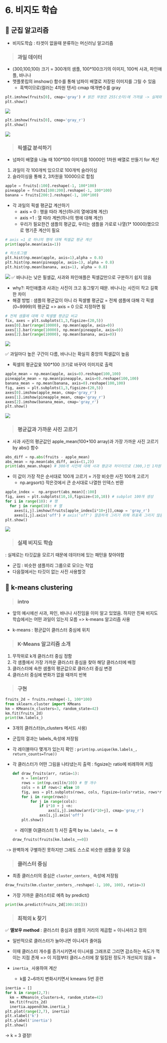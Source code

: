 # 6. 비지도 학습

## 📌 군집 알고리즘

* 비지도학습 : 타겟이 없을때 분류하는 머신러닝 알고리즘

>### 과일 데이터
* (300,100,100) 크기 = 300개의 샘플, 100*100크기의 이미지, 100씩 사과, 파인애플, 바나나
* 맷플롯립의 imshow() 함수를 통해 넘파이 배열로 저장된 이미지를 그릴 수 있음
    * 흑백이므로(컬러는 4차원 텐서) cmap 매개변수를 gray

```python
plt.imshow(fruits[0], cmap='gray') # 밝은 부분은 255(숫자)에 가까움 -> 실제와는 괴리가 있음 -> gray_r 
plt.show()
```
![](../25_Summer_Study/images/w3/fruit.png)

```python
plt.imshow(fruits[0], cmap='gray_r')
plt.show()
```
![](../25_Summer_Study/images/w3/fruit2.png)

>### 픽셀값 분석하기
* 넘파이 배열을 나눌 때 100*100 이미지를 10000인 1차원 배열로 만들기 for 계산
1) 과일이 각 100개씩 있으므로 100개씩 슬라이싱
2) 슬라이싱을 통해 2, 3차원을 10000으로 합침

```python
apple = fruits[:100].reshape(-1, 100*100)
pineapple = fruits[100:200].reshape(-1, 100*100)
banana = fruits[200:].reshape(-1, 100*100)
```
* 각 과일의 픽셀 평균값 계산하기
    * axis = 0 : 행을 따라 계산(하나의 열에대해 계산)
    * axis =1 : 열 따라 계싼(하나의 행에 대해 계산)
    * 우리가 필요한건 샘플의 평균값, 우리는 샘플을 가로로 나열(1* 10000)했으므로 행기준 계산이 필요

```python
# axis =1 로 하나의 행에 대해 픽셀값 평균 계산
print(apple.mean(axis=1))
```

```python
# 히스토그램
plt.hist(np.mean(apple, axis=1),alpha = 0.8)
plt.hist(np.mean(pineapple, axis=1), alpha = 0.8)
plt.hist(np.mean(banana, axis=1), alpha = 0.8)
```

![](../25_Summer_Study/images/w3/fruit3.png)
✅ 바나나는 낮은 필셀값, 사과와 파인애플은 픽셀값만으로 구분하기 쉽지 않음
* why?: 파인애플과 사과는 사진이 크고 동그랗기 때문. 바나나는 사진이 작고 길쭉한 차이
* 해결 방법 : 샘플의 평균값이 아니
라 픽셀별 평균값 = 전체 샘플에 대해 각 픽셀(0~9999)의 평균값 => axis = 0 으로 지정하면 됨

```python
# 전체 샘플에 대해 각 픽셀별 평균값 비교
fix, axes = plt.subplots(1,3,figsize=(20,5))
axes[0].bar(range(10000), np.mean(apple, axis=0))
axes[1].bar(range(10000), np.mean(pineapple, axis=0))
axes[2].bar(range(10000), np.mean(banana, axis=0))
```
![](../25_Summer_Study/images/w3/fruits4.png)

 ✅ 과일마다 높은 구간이 다름, 바나나는 확실히 중앙의 픽셀값이 높음

 * 픽셀의 평균값읓 100*100 크기로 바꾸어 이미지로 출력
 ```python
 apple_mean = np.mean(apple, axis=0).reshape(100,100)
pineapple_mean = np.mean(pineapple, axis=0).reshape(100,100)
banana_mean = np.mean(banana, axis=0).reshape(100,100)
fig, axes = plt.subplots(1,3,figsize=(20,5))
axes[0].imshow(apple_mean, cmap='gray_r')
axes[1].imshow(pineapple_mean, cmap='gray_r')
axes[2].imshow(banana_mean, cmap='gray_r')
plt.show()
```
![](../25_Summer_Study/images/w3/fruits5.png)

>### 평균값과 가까운 사진 고르기
* 사과 사진의 평균값인 apple_mean(100*100 array)과 가장 가까운 사진 고르기 by abs() 함수
```python
abs_diff = np.abs(fruits - apple_mean)
abs_mean = np.mean(abs_diff, axis=(1,2))
print(abs_mean.shape) # 300개 사진에 대해 사과 평균과 차이이므로 (300,)인 1차원 배열
```

* 이 값이 가장 작은 순서대로 100개 고르기  = 가장 비슷한 사진 100개 고르기
    * np.argsort() 작은것에서 큰 순서대로 나열한 인덱스 반환
```python
apple_index =  np.argsort(abs_mean)[:100]
fig, axes = plt.subplots(10,10,figsize=(10,10)) # subplot 100개 생성
for i in range(10): # 행
  for j in range(10): # 열
    axes[i,j].imshow(fruits[apple_index[i*10+j]],cmap = 'gray_r')
    axes[i,j].axis('off') # axis('off') 깔끔하게 그리기 위해 좌표축 그리지 않음
plt.show()
```
![](../25_Summer_Study/images/w3/fruits6.png)

>### 실제 비지도 학습
: 실제로는 타깃값을 모르기 때문에 데이터에 있는 패턴을 찾아야함
* 군집 : 비슷한 샘플끼리 그룹으로 모으는 작업
* 다음절에서는 타깃이 없는 사진 사용할것

## 📌 k-means clustering

>### intro
* 앞의 예시에선 사과, 파인, 바나나 사진임을 이미 알고 있었음. 하지만 진짜 비지도 학습에서는 어떤 과일이 있는지 모름 => k-means 알고리즘 사용

* k-means : 평균값이 클러스터 중심에 위치

>### K-Means 알고리즘 소개
1) 무작위로 k개 클러스터 중심 정함
2) 각 샘플에서 가장 가까운 클러스터 중심을 찾아 해당 클러스터에 배정
3) 클러스터에 속한 샘플의 평균값으로 클러스터 중심 변경
4) 클러스터 중심에 변화가 없을 때까지 반복

>### 구현

```python
fruits_2d = fruits.reshape(-1, 100*100)
from sklearn.cluster import KMeans
km = KMeans(n_clusters=3, random_state=42)
km.fit(fruits_2d)
print(km.labels_)
```
* 3개의 클러스터(n_clusters 메서드 사용)
* 군집의 결과는 labels_속성에 저장됨
* 각 레이블마다 몇개가 있는지 확인 : ```print(np.unique(km.labels_, return_counts=True))```
* 각 클러스터가 어떤 그림을 나타냈는지 출력 
    : figsize는 ratio에 비례하여 커짐
    ```python
    def draw_fruits(arr, ratio=1):
        n = len(arr) 
        rows = int(np.ceil(n/10)) # 행 개수
        cols = n if rows<2 else 10
        fig, axs = plt.subplots(rows, cols, figsize=(cols*ratio, rows*ratio), squeeze=False)
        for i in range(rows):
            for j in range(cols):
                if i*10 + j <n:
                    axs[i,j].imshow(arr[i*10+j], cmap='gray_r')
                axs[i,j].axis('off')
        plt.show()
    ```
    * 레이블 0(클러스터 1) 사진 출력 by ```km.labels_ == 0```
    
    ```python
    draw_fruits(fruits[km.labels_==0])
    ```
![]()
-> 완벽하게 구별하진 못하지만 그래도 스스로 비슷한 샘플을 잘 모음
>### 클러스터 중심
* 최종 클러스터의 중심은 ```cluster_centers_``` 속성에 저장됨
```python
draw_fruits(km.cluster_centers_.reshape(-1, 100, 100), ratio=3)
```
* 가장 가까운 클러스터로 예측 by predict()
```python
print(km.predict(fruits_2d[100:101]))
```

>### 최적의 k 찾기
✅ **엘보우 method**
: 클러스터 중심과 샘플의 거리의 제곱합 = 이니셔라고 정의
* 일반적으로 클러스터가 늘어나면 이니셔가 줄어듬
* 이때 클러스터 개수를 증가시키면서 이니셔를 그래프로 그리면 감소하는 속도가 꺽이는 지점 존재 => 이 지점부터 클러ㅗ스터에 잘 밀집된 정도가 개선되지 않음 = 

* ```inertia_``` 사용하여 계산
    * k를 2~6까지 변화시키면서 kmeans 5번 훈련
```python
inertia = []
for k in range(2,7):
  km = KMeans(n_clusters=k, random_state=42)
  km.fit(fruits_2d)
  inertia.append(km.inertia_)
plt.plot(range(2,7), inertia)
plt.xlabel('k')
plt.ylabel('inertia')
plt.show()
```
-> k = 3 결정!